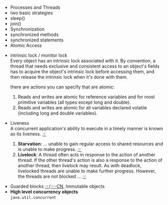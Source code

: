  <ul>
 <li>Processes and Threads</li>
 <li>two basic strategies</li> 
 <li>sleep()</li>
 <li>join()</li>
 <li>Synchronization</li> 
 <li>synchronized methods</li> 
 <li>synchronized statements</li>
 <li>Atomic Access</li>
 <li>
 <p>
 intrinsic lock / monitor lock<br />
 Every object has an intrinsic lock associated with it. By convention, a thread that needs exclusive and consistent access to an object's fields has to acquire the object's intrinsic lock before accessing them, and then release the intrinsic lock when it's done with them.
 </p>
 <p>
  there are actions you can specify that are atomic:
	<ol>
	<li>Reads and writes are atomic for reference variables and for most primitive variables (all types except long and double).</li>
	<li>Reads and writes are atomic for all variables declared volatile (including long and double variables).</li>
	</ol>
 </p>
 </li>
 <li>
 <p>
 Liveness<br />
 A concurrent application's ability to execute in a timely manner is known as its liveness.
 <a target="_blank" href="https://docs.oracle.com/javase/tutorial/essential/concurrency/liveness.html">☞</a>
 </p>
<ol>
 <li>
 <b>Starvation</b>: ... unable to gain regular access to shared resources and is unable to make progress. 
 <a target="_blank" href="https://docs.oracle.com/javase/tutorial/essential/concurrency/starvelive.html">☞</a>
 </li>
 <li>
 <b>Livelock</b>: A thread often acts in response to the action of another thread. 
 If the other thread's action is also a response to the action of another thread, then livelock may result. As with deadlock,
  livelocked threads are unable to make further progress. However, the threads are not blocked ... <a target="_blank" href="https://docs.oracle.com/javase/tutorial/essential/concurrency/starvelive.html">☞</a>
 </li>
 </ol>
 </p>
 </li>
 <li>
 Guarded blocks <a target="_blank" href="https://docs.oracle.com/javase/tutorial/essential/concurrency/guardmeth.html">☞</a>/<a target="_blank" href="http://ifeve.com/oracle-guarded-blocks/">☞-CN</a>,
  Immutable objects
 </li>
 <li>
 <b>High level concurrency objects</b><br />
 <code>java.util.concurrent</code>
 </li>
 </ul>
